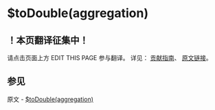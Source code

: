 # $toDouble(aggregation)

## ！本页翻译征集中！

请点击页面上方 EDIT THIS PAGE 参与翻译。
详见：
[贡献指南]( https://github.com/JinMuInfo/MongoDB-Manual-zh/blob/master/CONTRIBUTING.md )、
[原文链接](  https://docs.mongodb.com/manual/reference/operator/aggregation/toDouble/  )。
## 参见

原文 - [$toDouble(aggregation)]( https://docs.mongodb.com/manual/reference/operator/aggregation/toDouble/ )

